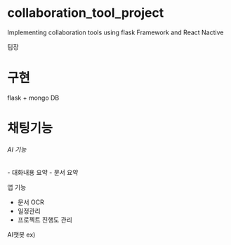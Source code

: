 # collaboration_tool_project
 Implementing collaboration tools using flask Framework and React Nactive

팀장 


# 구현 
flask + mongo DB

# 채팅기능

<h6>AI 기능</h6> 
- 대화내용 요약
- 문서 요약

앱 기능
- 문서 OCR
- 일정관리
- 프로젝트 진행도 관리

AI챗봇
ex) 

